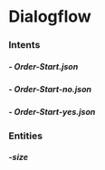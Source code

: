 # Dialogflow
###
###
### Intents
##### - Order-Start.json
##### - Order-Start-no.json
##### - Order-Start-yes.json
###
### Entities
##### -size
